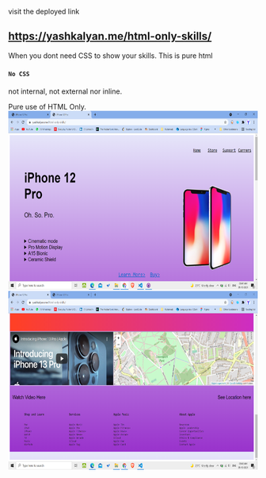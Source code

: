 visit the deployed link 
## https://yashkalyan.me/html-only-skills/

 When you dont need CSS to show your skills. This is pure html 
#### `No CSS`
 not internal, not external nor inline.

 Pure use of HTML Only. 
<img src="https://github.com/yashkumarkalyan/html-only-skills/blob/main/htmlonly.png"  style="height: 360px; width:640px;"/>
<img src="https://github.com/yashkumarkalyan/html-only-skills/blob/main/htmlonly2.png"  style="height: 360px; width:640px;"/>
